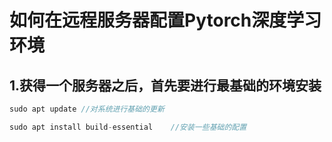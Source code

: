 # 如何在远程服务器配置Pytorch深度学习环境

## 1.获得一个服务器之后，首先要进行最基础的环境安装



```c
sudo apt update //对系统进行基础的更新
```

```c
sudo apt install build-essential	//安装一些基础的配置
```

